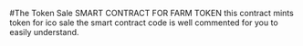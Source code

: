 #The Token Sale SMART CONTRACT FOR FARM TOKEN
this contract mints token for ico sale the smart contract code is well commented for you to easily understand.